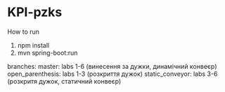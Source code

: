 # KPI-pzks
How to run
1) npm install
2) mvn spring-boot:run

branches: 
master: labs 1-6 (винесення за дужки, динамічний конвеєр)
open_parenthesis: labs 1-3 (розкриття дужок)
static_conveyor: labs 3-6 (розкритя дужок, статичний конвеєр)
